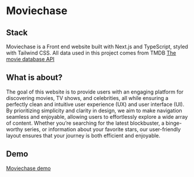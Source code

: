 # Moviechase

## Stack

Moviechase is a Front end website built with Next.js and TypeScript, styled with Tailwind CSS. All data used in this project comes from TMDB [The movie database API](https://developer.themoviedb.org/reference/intro/getting-started)

## What is about?

The goal of this website is to provide users with an engaging platform for discovering movies, TV shows, and celebrities, all while ensuring a perfectly clean and intuitive user experience (UX) and user interface (UI). By prioritizing simplicity and clarity in design, we aim to make navigation seamless and enjoyable, allowing users to effortlessly explore a wide array of content. Whether you’re searching for the latest blockbuster, a binge-worthy series, or information about your favorite stars, our user-friendly layout ensures that your journey is both efficient and enjoyable.

## Demo

[Moviechase demo](https://moviechase.vercel.app/)

